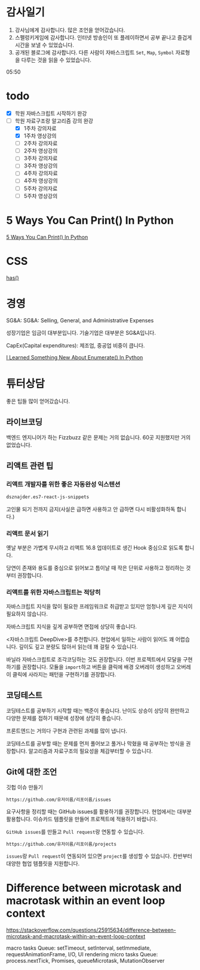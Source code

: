 # 감사일기

1. 강사님에게 감사합니다. 많은 조언을 얻어갔습니다.
2. 스펠렁키게임에 감사합니다. 인터넷 방송인이 또 플레이하면서 공부 끝나고 즐겁게 시간을 보낼 수 있었습니다.
3. 공개된 블로그에 감사합니다. 다른 사람이 자바스크립트 `Set`, `Map`, `Symbol` 자료형을 다루는 것을 읽을 수 있었습니다.

05:50

# todo

- [x] 학원 자바스크립트 시작하기 완강
- [ ] 학원 자료구조랑 알고리즘 강의 완강
  - [x] 1주차 강의자료
  - [x] 1주차 영상강의
  - [ ] 2주차 강의자료
  - [ ] 2주차 영상강의
  - [ ] 3주차 강의자료
  - [ ] 3주차 영상강의
  - [ ] 4주차 강의자료
  - [ ] 4주차 영상강의
  - [ ] 5주차 강의자료
  - [ ] 5주차 영상강의

# 5 Ways You Can Print() In Python

[5 Ways You Can Print() In Python](https://www.youtube.com/shorts/MqTH9_PvRVs)

# CSS

[has()](https://www.youtube.com/watch?v=rvPZdV1aads)

# 경영

SG&A: SG&A: Selling, General, and Administrative Expenses

성장기업은 임금이 대부분입니다. 기술기업은 대부분은 SG&A입니다.

CapEx(Capital expenditures): 제조업, 중공업 비중이 큽니다.

[I Learned Something New About Enumerate() In Python](https://www.youtube.com/shorts/zAgypqekP6s)

# 튜터상담

좋은 팁들 많이 얻어갔습니다.

## 라이브코딩

백엔드 엔지니어가 하는 Fizzbuzz 같은 문제는 거의 없습니다. 60곳 지원했지만 거의 없었습니다.

## 리액트 관련 팁

### 리액트 개발자를 위한 좋은 자동완성 익스텐션

```txt
dsznajder.es7-react-js-snippets
```

고인물 되기 전까지 금지(사실은 급하면 사용하고 안 급하면 다시 비활성화하독 합니다.)

### 리액트 문서 읽기

옛날 부분은 가볍게 무시하고 리액트 16.8 업데이트로 생긴 Hook 중심으로 읽도록 합니다.

당연이 존재와 용도를 중심으로 읽어보고 틈이날 때 작은 단위로 사용하고 정리하는 것부터 권장합니다.

### 리액트를 위한 자바스크립트는 적당히

자바스크립트 지식을 많이 필요한 프레임워크로 취급받고 있지만 엄청나게 깊은 지식이 필요하지 않습니다.

자바스크립트 지식을 깊게 공부하면 면접에 상당히 좋습니다.

<자바스크립트 DeepDive>를 추천합니다. 현업에서 일하는 사람이 읽어도 꽤 어렵습니다. 깊이도 깊고 분량도 많아서 읽는데 꽤 걸릴 수 있습니다.

바닐라 자바스크립트로 조각코딩하는 것도 권장합니다. 이번 프로젝트에서 모달을 구현하기를 권장합니다. 모듈을 `import`하고 버튼을 클릭에 배경 오버레이 생성하고 오버레이 클릭에 사라지는 패턴을 구현하기를 권장합니다.

## 코딩테스트

코딩테스트를 공부하기 시작할 때는 백준이 좋습니다. 난이도 상승이 상당히 완만하고 다양한 문제를 접하기 때문에 성장에 상당히 좋습니다.

프론트엔드는 거의다 구현과 관련된 과제를 많이 냅니다.

코딩테스트를 공부할 때는 문제를 먼저 풀어보고 풀거나 막혔을 때 공부하는 방식을 권장합니다. 알고리즘과 자료구조의 필요성을 체감부터할 수 있습니다.

## Git에 대한 조언

깃헙 이슈 만들기

```url
https://github.com/유저이름/리포이름/issues
```

요구사항을 정리할 때는 GitHub issues를 활용하기를 권장합니다. 현업에서는 대부분 활용합니다. 이슈카드 템플릿을 만들어 프로젝트에 적용하기 바랍니다.

`GitHub issues`를 만들고 `Pull request`랑 연동할 수 있습니다.

```url
https://github.com/유저이름/리포이름/projects
```

`issues`랑 `Pull request`이 연동되어 있으면 `project`를 생성할 수 있습니다. 칸반부터 대양한 협업 템플릿을 지원합니다.

# Difference between microtask and macrotask within an event loop context

https://stackoverflow.com/questions/25915634/difference-between-microtask-and-macrotask-within-an-event-loop-context

macro tasks Queue: setTimeout, setInterval, setImmediate, requestAnimationFrame, I/O, UI rendering
micro tasks Queue: process.nextTick, Promises, queueMicrotask, MutationObserver
